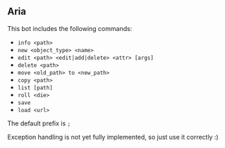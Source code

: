 ## Aria
This bot includes the following commands:
 - `info <path>`
 - `new <object_type> <name>`
 - `edit <path> <edit|add|delete> <attr> [args]`
 - `delete <path>`
 - `move <old_path> to <new_path>`
 - `copy <path>`
 - `list [path]`
 - `roll <die>`
 - `save`
 - `load <url>`

The default prefix is `;`

Exception handling is not yet fully implemented, so just use it correctly :)
